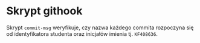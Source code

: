 # Skrypt githook

Skrypt `commit-msg` weryfikuje, czy nazwa każdego commita rozpoczyna się od identyfikatora studenta oraz inicjałów imienia tj. `KF408636`.